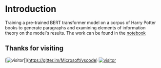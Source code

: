 # Introduction
Training a pre-trained BERT transformer model on a corpus of Harry Potter books to generate paragraphs and examining elements of information theory on the model's results.
The work can be found in the [notebook](https://github.com/NadavElyakim27/Transforms-meet-information-theory/blob/ae3fe9cbaad464e3b7d0e871d776c7fa6518914b/Transforms_meet_information_theory.ipynb) 

## Thanks for visiting
[![visitor](https://img.shields.io/badge/https%3A%2F%2Fgithub.com%2FNadavElyakim27%2FTransforms_meet_information_theory)]](https://gitter.im/Microsoft/vscode)
[![visitor](https://img.shields.io/badge/chat-on%20gitter-yellow.svg)](https://gitter.im/Microsoft/vscode)
